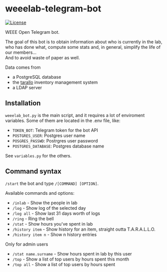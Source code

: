 # weeelab-telegram-bot
[![License](http://img.shields.io/:license-GPL3.0-blue.svg)](http://www.gnu.org/licenses/gpl-3.0.html)

WEEE Open Telegram bot.

The goal of this bot is to obtain information about who is currently in the lab,  
who has done what, compute some stats and, in general, simplify the life of our members...  
And to avoid waste of paper as well.  

Data comes from

* a PostgreSQL database
* the [tarallo](https://github.com/WEEE-Open/tarallo) inventory management system
* a LDAP server

## Installation

`weeelab_bot.py` is the main script, and it requires a lot of enviroment variables.
Some of them are located in the .env file, like:

* `TOKEN_BOT`: Telegram token for the bot API
* `POSTGRES_USER`: Postgres user name 
* `POSGRES_PASSWD`: Postrgres user password
* `POSTGRES_DATABASE`: Postgres database name

See `variables.py` for the others.

## Command syntax

`/start` the bot and type `/[COMMAND] [OPTION]`.  

Available commands and options:

- `/inlab` - Show the people in lab
- `/log` - Show log of the selected day
- `/log all` - Show last 31 days worth of logs
- `/ring` - Ring the bell
- `/stat` - Show hours you've spent in lab
- `/history item` - Show history for an item, straight outta T.A.R.A.L.L.O.
- `/history item n` - Show n history entries

Only for admin users
- `/stat name.surname` - Show hours spent in lab by this user
- `/top` - Show a list of top users by hours spent this month
- `/top all` - Show a list of top users by hours spent
